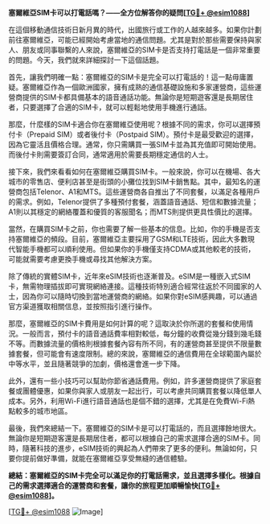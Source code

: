 **塞爾維亞SIM卡可以打電話嗎？——全方位解答你的疑問[[TG💪+ @esim1088](https://t.me/s/esim1088)]**

在這個移動通信技術日新月異的時代，出國旅行或工作的人越來越多。如果你計劃前往塞爾維亞，可能已經開始考慮當地的通信問題。尤其是對於那些需要保持與家人、朋友或同事聯繫的人來說，塞爾維亞的SIM卡是否支持打電話是一個非常重要的問題。今天，我們就來詳細探討一下這個話題。

首先，讓我們明確一點：塞爾維亞的SIM卡是完全可以打電話的！這一點毋庸置疑。塞爾維亞作為一個歐洲國家，擁有成熟的通信基礎設施和多家運營商，這些運營商提供的SIM卡都具備基本的語音通話功能。無論你是短期遊客還是長期居住者，只要選擇了合適的SIM卡，就可以輕鬆地使用手機進行通話。

那麼，什麼樣的SIM卡適合你在塞爾維亞使用呢？根據不同的需求，你可以選擇預付卡（Prepaid SIM）或者後付卡（Postpaid SIM）。預付卡是最受歡迎的選擇，因為它靈活且價格合理。通常，你只需購買一張SIM卡並為其充值即可開始使用。而後付卡則需要簽訂合同，通常適用於需要長期穩定通信的人士。

接下來，我們來看看如何在塞爾維亞購買SIM卡。一般來說，你可以在機場、各大城市的零售店、便利店甚至是街頭的小攤位找到SIM卡銷售點。其中，最知名的運營商包括Telenor、A1和MTS。這些運營商各自推出了不同套餐，以滿足各種用戶的需求。例如，Telenor提供了多種預付套餐，涵蓋語音通話、短信和數據流量；A1則以其穩定的網絡覆蓋和優質的客服聞名；而MTS則提供更具性價比的選擇。

當然，在購買SIM卡之前，你也需要了解一些基本的信息。比如，你的手機是否支持塞爾維亞的頻段。目前，塞爾維亞主要採用了GSM和LTE技術，因此大多數現代智能手機都可以順利使用。但如果你的手機僅支持CDMA或其他較老的技術，可能就需要考慮更換手機或尋找其他解決方案。

除了傳統的實體SIM卡，近年來eSIM技術也逐漸普及。eSIM是一種嵌入式SIM卡，無需物理插拔即可實現網絡連接。這種技術特別適合經常往返於不同國家的人士，因為你可以隨時切換到當地運營商的網絡。如果你對eSIM感興趣，可以通過官方渠道獲取相關信息，並按照指引進行操作。

那麼，塞爾維亞的SIM卡費用是如何計算的呢？這取決於你所選的套餐和使用情況。一般而言，預付卡的語音通話費率相對較低，每分鐘的收費從幾分錢到幾毛錢不等。而數據流量的價格則根據套餐內容有所不同，有的運營商甚至提供不限量數據套餐，但可能會有速度限制。總的來說，塞爾維亞的通信費用在全球範圍內屬於中等水平，並且隨著競爭的加劇，價格還會進一步下降。

此外，還有一些小技巧可以幫助你節省通話費用。例如，許多運營商提供了家庭套餐或團體優惠，如果你與家人或朋友一起出行，可以考慮共同購買套餐以降低單人成本。另外，利用Wi-Fi進行語音通話也是個不錯的選擇，尤其是在免費Wi-Fi熱點較多的城市地區。

最後，我們來總結一下。塞爾維亞的SIM卡是可以打電話的，而且選擇餘地很大。無論你是短期遊客還是長期居住者，都可以根據自己的需求選擇合適的SIM卡。同時，隨著科技的進步，eSIM技術的興起為人們帶來了更多的便利。無論如何，只要你提前做好準備，就能在塞爾維亞享受無縫的通信體驗。

**總結：塞爾維亞的SIM卡完全可以滿足你的打電話需求，並且選擇多樣化。根據自己的需求選擇適合的運營商和套餐，讓你的旅程更加順暢愉快[[TG💪+ @esim1088](https://t.me/s/esim1088)]。**

[[TG💪+ @esim1088](https://t.me/s/esim1088) ![Image](https://i.postimg.cc/4NQfJmqS/Snipaste-2025-05-13-00-14-12.png)]